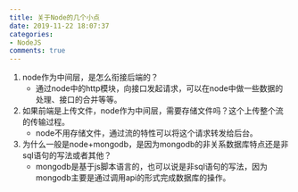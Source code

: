 ```yaml
---
title: 关于Node的几个小点
date: 2019-11-22 18:07:37
categories:
- NodeJS
comments: true
---
```




1. node作为中间层，是怎么衔接后端的？
   - 通过node中的http模块，向接口发起请求，可以在node中做一些数据的处理、接口的合并等等。
2. 如果前端是上传文件，node作为中间层，需要存储文件吗？这个上传整个流的传输过程。
   - node不用存储文件，通过流的特性可以将这个请求转发给后台。
3. 为什么一般是node+mongodb，是因为mongodb的非关系数据库特点还是非sql语句的写法或者其他？
   - mongodb是基于js脚本语言的，也可以说是非sql语句的写法，因为mongodb主要是通过调用api的形式完成数据库的操作。

